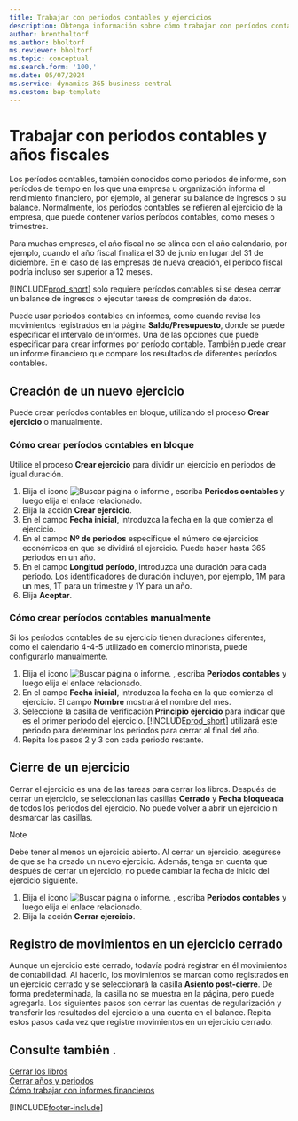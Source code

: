 ```yaml
---
title: Trabajar con periodos contables y ejercicios
description: Obtenga información sobre cómo trabajar con períodos contables para definir cuándo empresa elabora los informes de rendimiento financiero.
author: brentholtorf
ms.author: bholtorf
ms.reviewer: bholtorf
ms.topic: conceptual
ms.search.form: '100,'
ms.date: 05/07/2024
ms.service: dynamics-365-business-central
ms.custom: bap-template
---
```

# Trabajar con periodos contables y años fiscales

Los períodos contables, también conocidos como períodos de informe, son períodos de tiempo en los que una empresa u organización informa el rendimiento financiero, por ejemplo, al generar su balance de ingresos o su balance. Normalmente, los períodos contables se refieren al ejercicio de la empresa, que puede contener varios períodos contables, como meses o trimestres.

Para muchas empresas, el año fiscal no se alinea con el año calendario, por ejemplo, cuando el año fiscal finaliza el 30 de junio en lugar del 31 de diciembre. En el caso de las empresas de nueva creación, el período fiscal podría incluso ser superior a 12 meses.  

[!INCLUDE[prod_short](includes/prod_short.md)] solo requiere períodos contables si se desea cerrar un balance de ingresos o ejecutar tareas de compresión de datos.

Puede usar periodos contables en informes, como cuando revisa los movimientos registrados en la página **Saldo/Presupuesto**, donde se puede especificar el intervalo de informes. Una de las opciones que puede especificar para crear informes por período contable. También puede crear un informe financiero que compare los resultados de diferentes períodos contables.

## Creación de un nuevo ejercicio

Puede crear períodos contables en bloque, utilizando el proceso **Crear ejercicio** o manualmente.

### Cómo crear períodos contables en bloque

Utilice el proceso **Crear ejercicio** para dividir un ejercicio en periodos de igual duración.  

1. Elija el icono ![Buscar página o informe](media/ui-search/search_small.png "Icono de Buscar por página o informe") , escriba **Periodos contables** y luego elija el enlace relacionado.  
2. Elija la acción **Crear ejercicio**.
3. En el campo **Fecha inicial**, introduzca la fecha en la que comienza el ejercicio.  
4. En el campo **Nº de periodos** especifique el número de ejercicios económicos en que se dividirá el ejercicio. Puede haber hasta 365 periodos en un año.  
5. En el campo **Longitud período**, introduzca una duración para cada período. Los identificadores de duración incluyen, por ejemplo, 1M para un mes, 1T para un trimestre y 1Y para un año.  
6. Elija **Aceptar**.  

### Cómo crear períodos contables manualmente

Si los períodos contables de su ejercicio tienen duraciones diferentes, como el calendario 4-4-5 utilizado en comercio minorista, puede configurarlo manualmente.  
  
1. Elija el icono ![Buscar página o informe.](media/ui-search/search_small.png "Icono de Buscar por página o informe") , escriba **Periodos contables** y luego elija el enlace relacionado.  
2. En el campo **Fecha inicial**, introduzca la fecha en la que comienza el ejercicio. El campo **Nombre** mostrará el nombre del mes.  
3. Seleccione la casilla de verificación **Principio ejercicio** para indicar que es el primer periodo del ejercicio. [!INCLUDE[prod_short](includes/prod_short.md)] utilizará este periodo para determinar los periodos para cerrar al final del año.
4. Repita los pasos 2 y 3 con cada periodo restante.  

## Cierre de un ejercicio

Cerrar el ejercicio es una de las tareas para cerrar los libros. Después de cerrar un ejercicio, se seleccionan las casillas **Cerrado** y **Fecha bloqueada** de todos los periodos del ejercicio. No puede volver a abrir un ejercicio ni desmarcar las casillas.

> [!NOTE]  
> Debe tener al menos un ejercicio abierto. Al cerrar un ejercicio, asegúrese de que se ha creado un nuevo ejercicio. Además, tenga en cuenta que después de cerrar un ejercicio, no puede cambiar la fecha de inicio del ejercicio siguiente.

1. Elija el icono ![Buscar página o informe.](media/ui-search/search_small.png "Icono Buscar página o informe") , escriba **Periodos contables** y luego elija el enlace relacionado.  
2. Elija la acción **Cerrar ejercicio**.  

## Registro de movimientos en un ejercicio cerrado

Aunque un ejercicio esté cerrado, todavía podrá registrar en él movimientos de contabilidad. Al hacerlo, los movimientos se marcan como registrados en un ejercicio cerrado y se seleccionará la casilla **Asiento post-cierre**. De forma predeterminada, la casilla no se muestra en la página, pero puede agregarla. Los siguientes pasos son cerrar las cuentas de regularización y transferir los resultados del ejercicio a una cuenta en el balance. Repita estos pasos cada vez que registre movimientos en un ejercicio cerrado.

## Consulte también .

[Cerrar los libros](year-close-books.md)  
[Cerrar años y periodos](year-close-years-periods.md)  
[Cómo trabajar con informes financieros](bi-how-work-account-schedule.md)  

[!INCLUDE[footer-include](includes/footer-banner.md)]
